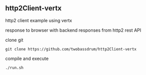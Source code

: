 ## http2Client-vertx

http2 client example using vertx

response to browser with backend responses from http2 rest API

clone git

`git clone https://github.com/twobassdrum/http2Client-vertx`

compile and execute

`./run.sh`


